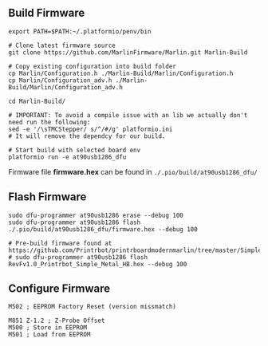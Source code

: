 ## Build Firmware

```
export PATH=$PATH:~/.platformio/penv/bin
```

```
# Clone latest firmware source
git clone https://github.com/MarlinFirmware/Marlin.git Marlin-Build

# Copy existing configuration into build folder
cp Marlin/Configuration.h ./Marlin-Build/Marlin/Configuration.h
cp Marlin/Configuration_adv.h ./Marlin-Build/Marlin/Configuration_adv.h

cd Marlin-Build/

# IMPORTANT: To avoid a compile issue with an lib we actually don't need run the following:
sed -e '/\sTMCStepper/ s/^/#/g' platformio.ini
# It will remove the dependcy for our build.

# Start build with selected board env
platformio run -e at90usb1286_dfu
```

Firmware file __firmware.hex__ can be found in
```./.pio/build/at90usb1286_dfu/```

## Flash Firmware
```
sudo dfu-programmer at90usb1286 erase --debug 100
sudo dfu-programmer at90usb1286 flash ./.pio/build/at90usb1286_dfu/firmware.hex --debug 100

# Pre-build firmware found at https://github.com/Printrbot/printrboardmodernmarlin/tree/master/Simple_Metal
# sudo dfu-programmer at90usb1286 flash RevFv1.0_Printrbot_Simple_Metal_HB.hex --debug 100
```

## Configure Firmware
```
M502 ; EEPROM Factory Reset (version missmatch)

M851 Z-1.2 ; Z-Probe Offset
M500 ; Store in EEPROM
M501 ; Load from EEPROM
```
